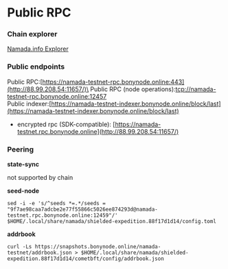 # Public RPC

### Chain explorer <a href="#chain-explorer" id="chain-explorer"></a>

[Namada.info Explorer](https://namada.info/)

### Public endpoints <a href="#public-endpoints" id="public-endpoints"></a>

Public RPC:[https://namada-testnet-rpc.bonynode.online:443](http://88.99.208.54:11657/)\
Public RPC (node operations):[tcp://namada-testnet-rpc.bonynode.online:12457](tcp://namada-testnet-rpc.bonynode.online:12457)\
Public indexer:[https://namada-testnet-indexer.bonynode.online/block/last](https://namada-testnet-indexer.bonynode.online/block/last)

* encrypted rpc (SDK-compatible): [https://namada-testnet.rpc.bonynode.online](http://88.99.208.54:11657/)

### Peering <a href="#peering" id="peering"></a>

**state-sync**

not supported by chain

**seed-node**

```
sed -i -e 's/^seeds *=.*/seeds = "9f7ae98caa7adcbe2e77f55866c5026ee874293d@namada-testnet.rpc.bonynode.online:12459"/' $HOME/.local/share/namada/shielded-expedition.88f17d1d14/config.toml
```

**addrbook**

```
curl -Ls https://snapshots.bonynode.online/namada-testnet/addrbook.json > $HOME/.local/share/namada/shielded-expedition.88f17d1d14/cometbft/config/addrbook.json
```
